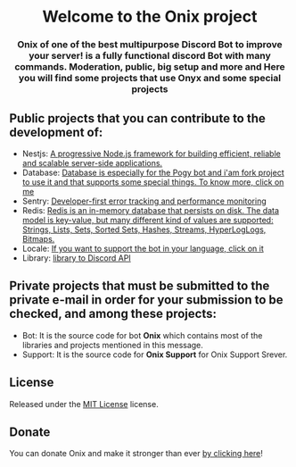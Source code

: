 <h1 align="center">
  <br>
  Welcome to the Onix project
 <br>
</h1>

<h3 align=center>Onix of one of the best multipurpose Discord Bot to improve your server! is a fully functional discord Bot with many commands. Moderation, public, big setup and more and Here you will find some projects that use Onyx and some special projects</h3>



## Public projects that you can contribute to the development of:

- Nestjs: [A progressive Node.js framework for building efficient, reliable and scalable server-side applications.](https://github.com/Onix-Bot/Nestjs)
- Database: [Database is especially for the Pogy bot and i'am fork project to use it and that supports some special things. To know more, click on me](https://github.com/Onix-Bot/Database)
- Sentry: [Developer-first error tracking and performance monitoring](https://github.com/Onix-Bot/Sentry)
- Redis: [Redis is an in-memory database that persists on disk. The data model is key-value, but many different kind of values are supported: Strings, Lists, Sets, Sorted Sets, Hashes, Streams, HyperLogLogs, Bitmaps.](https://github.com/Onix-Bot/Redis)
- Locale: [If you want to support the bot in your language, click on it](https://github.com/Onix-Bot/Locale)
- Library: [library to Discord API](https://github.com/Onix-Bot/Library)



## Private projects that must be submitted to the private e-mail in order for your submission to be checked, and among these projects:

- Bot: It is the source code for bot **Onix** which contains most of the libraries and projects mentioned in this message.
- Support: It is the source code for **Onix Support**  for Onix Support Srever.

## License

Released under the [MIT License](https://choosealicense.com/licenses/mit) license.

## Donate

You can donate Onix and make it stronger than ever [by clicking here](https://paypal.me/shkour)!
